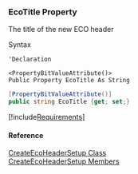 ﻿### EcoTitle Property

The title of the new ECO header

Syntax

```vbnet
'Declaration

<PropertyBitValueAttribute()>
Public Property EcoTitle As String
```

```csharp
[PropertyBitValueAttribute()]
public string EcoTitle {get; set;}
```

[!include[Requirements](../partials/requirements.md)]

#### Reference

[CreateEcoHeaderSetup Class](FChoice.Toolkits.Clarify~FChoice.Toolkits.Clarify.DepotRepair.CreateEcoHeaderSetup.md)  
[CreateEcoHeaderSetup Members](FChoice.Toolkits.Clarify~FChoice.Toolkits.Clarify.DepotRepair.CreateEcoHeaderSetup_members.md)
